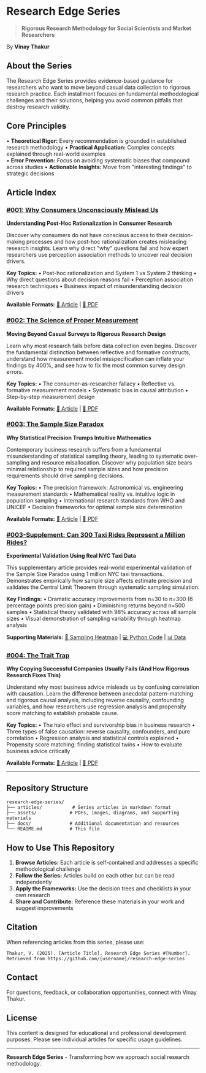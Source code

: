 # Research Edge Series

> **Rigorous Research Methodology for Social Scientists and Market Researchers**

By **Vinay Thakur**

## About the Series

The Research Edge Series provides evidence-based guidance for researchers who want to move beyond casual data collection to rigorous research practice. Each installment focuses on fundamental methodological challenges and their solutions, helping you avoid common pitfalls that destroy research validity.

## Core Principles

• **Theoretical Rigor:** Every recommendation is grounded in established research methodology
• **Practical Application:** Complex concepts explained through real-world examples  
• **Error Prevention:** Focus on avoiding systematic biases that compound across studies
• **Actionable Insights:** Move from "interesting findings" to strategic decisions

## Article Index

### [#001: Why Consumers Unconsciously Mislead Us](./articles/001-unconscious-consumer-behavior.md)
**Understanding Post-Hoc Rationalization in Consumer Research**

Discover why consumers do not have conscious access to their decision-making processes and how post-hoc rationalization creates misleading research insights. Learn why direct "why" questions fail and how expert researchers use perception association methods to uncover real decision drivers.

**Key Topics:**
• Post-hoc rationalization and System 1 vs System 2 thinking
• Why direct questions about decision reasons fail
• Perception association research techniques
• Business impact of misunderstanding decision drivers

**Available Formats:** [📄 Article](./articles/001-unconscious-consumer-behavior.md) | [📁 PDF](./assets/001-unconscious-consumer-behavior.pdf)

### [#002: The Science of Proper Measurement](./articles/002-measurement-fundamentals.md)
**Moving Beyond Casual Surveys to Rigorous Research Design**

Learn why most research fails before data collection even begins. Discover the fundamental distinction between reflective and formative constructs, understand how measurement model misspecification can inflate your findings by 400%, and see how to fix the most common survey design errors.

**Key Topics:**
• The consumer-as-researcher fallacy
• Reflective vs. formative measurement models
• Systematic bias in causal attribution
• Step-by-step measurement design

**Available Formats:** [📄 Article](./articles/002-measurement-fundamentals.md) | [📁 PDF](./assets/002-research-edge-series-measurement-fundamentals.pdf)

### [#003: The Sample Size Paradox](./articles/003-sample-size-paradox.md)
**Why Statistical Precision Trumps Intuitive Mathematics**

Contemporary business research suffers from a fundamental misunderstanding of statistical sampling theory, leading to systematic over-sampling and resource misallocation. Discover why population size bears minimal relationship to required sample sizes and how precision requirements should drive sampling decisions.

**Key Topics:**
• The precision framework: Astronomical vs. engineering measurement standards
• Mathematical reality vs. intuitive logic in population sampling
• International research standards from WHO and UNICEF
• Decision frameworks for optimal sample size determination

**Available Formats:** [📄 Article](./articles/003-sample-size-paradox.md) | [📁 PDF](./assets/Sample%20Precision.pdf)

### [#003-Supplement: Can 300 Taxi Rides Represent a Million Rides?](./articles/003-supplement-taxi-experiment.md)
**Experimental Validation Using Real NYC Taxi Data**

This supplementary article provides real-world experimental validation of the Sample Size Paradox using 1 million NYC taxi transactions. Demonstrates empirically how sample size affects estimate precision and validates the Central Limit Theorem through systematic sampling simulation.

**Key Findings:**
• Dramatic accuracy improvements from n=30 to n=300 (6 percentage points precision gain)
• Diminishing returns beyond n=500 samples
• Statistical theory validated with 98% accuracy across all sample sizes
• Visual demonstration of sampling variability through heatmap analysis

**Supporting Materials:** [🎯 Sampling Heatmap](./assets/003-supplement-taxi-experiment/enhanced_font_heatmap.png) | [💻 Python Code](./assets/003-supplement-taxi-experiment/efficient_taxi_sampling.py) | [📊 Data](./assets/003-supplement-taxi-experiment/population_parameters.csv)

### [#004: The Trait Trap](./articles/004-the-trait-trap.md)
**Why Copying Successful Companies Usually Fails (And How Rigorous Research Fixes This)**

Understand why most business advice misleads us by confusing correlation with causation. Learn the difference between anecdotal pattern-matching and rigorous causal analysis, including reverse causality, confounding variables, and how researchers use regression analysis and propensity score matching to establish probable cause.

**Key Topics:**
• The halo effect and survivorship bias in business research
• Three types of false causation: reverse causality, confounders, and pure correlation
• Regression analysis and statistical controls explained
• Propensity score matching: finding statistical twins
• How to evaluate business advice critically

**Available Formats:** [📄 Article](./articles/004-the-trait-trap.md) | [📁 PDF](./assets/004%20The%20Trait%20Trap.pdf)

---

## Repository Structure

```
research-edge-series/
├── articles/           # Series articles in markdown format
├── assets/            # PDFs, images, diagrams, and supporting materials  
├── docs/              # Additional documentation and resources
└── README.md          # This file
```

## How to Use This Repository

1. **Browse Articles:** Each article is self-contained and addresses a specific methodological challenge
2. **Follow the Series:** Articles build on each other but can be read independently  
3. **Apply the Frameworks:** Use the decision trees and checklists in your own research
4. **Share and Contribute:** Reference these materials in your work and suggest improvements

## Citation

When referencing articles from this series, please use:

```
Thakur, V. (2025). [Article Title]. Research Edge Series #[Number]. 
Retrieved from https://github.com/[username]/research-edge-series
```

## Contact

For questions, feedback, or collaboration opportunities, connect with Vinay Thakur.

## License

This content is designed for educational and professional development purposes. Please see individual articles for specific usage guidelines.

---

**Research Edge Series** - Transforming how we approach social research methodology.